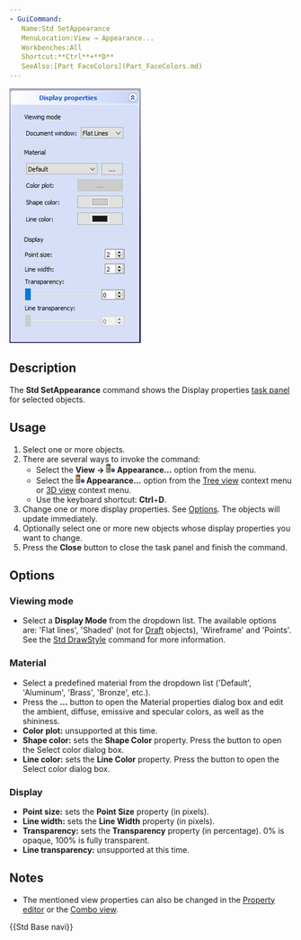 ```yaml
---
- GuiCommand:
   Name:Std SetAppearance
   MenuLocation:View → Appearance...
   Workbenches:All
   Shortcut:**Ctrl**+**D**
   SeeAlso:[Part FaceColors](Part_FaceColors.md)
---
```


![The Display properties task dialog\|left](images/Std_SetAppearance_taskpanel.png )

## Description

The **Std SetAppearance** command shows the Display properties [task panel](Task_panel.md) for selected objects.

## Usage

1.  Select one or more objects.
2.  There are several ways to invoke the command:
    -   Select the **View → <img src="images/Std_SetAppearance.svg" width=16px> Appearance...** option from the menu.
    -   Select the **<img src="images/Std_SetAppearance.svg" width=16px> Appearance...** option from the [Tree view](Tree_view.md) context menu or [3D view](3D_view.md) context menu.
    -   Use the keyboard shortcut: **Ctrl**+**D**.
3.  Change one or more display properties. See [Options](#Options.md). The objects will update immediately.
4.  Optionally select one or more new objects whose display properties you want to change.
5.  Press the **Close** button to close the task panel and finish the command.

## Options

### Viewing mode 

-   Select a **Display Mode** from the dropdown list. The available options are: \'Flat lines\', \'Shaded\' (not for [Draft](Draft_Workbench.md) objects), \'Wireframe\' and \'Points\'. See the [Std DrawStyle](Std_DrawStyle.md) command for more information.

### Material

-   Select a predefined material from the dropdown list (\'Default\', \'Aluminum\', \'Brass\', \'Bronze\', etc.).
-   Press the **...** button to open the Material properties dialog box and edit the ambient, diffuse, emissive and specular colors, as well as the shininess.
-   **Color plot:** unsupported at this time.
-   **Shape color:** sets the **Shape Color** property. Press the button to open the Select color dialog box.
-   **Line color:** sets the **Line Color** property. Press the button to open the Select color dialog box.

### Display

-   **Point size:** sets the **Point Size** property (in pixels).
-   **Line width:** sets the **Line Width** property (in pixels).
-   **Transparency:** sets the **Transparency** property (in percentage). 0% is opaque, 100% is fully transparent.
-   **Line transparency:** unsupported at this time.

## Notes

-   The mentioned view properties can also be changed in the [Property editor](Property_editor.md) or the [Combo view](Combo_view.md).




 {{Std Base navi}}  
